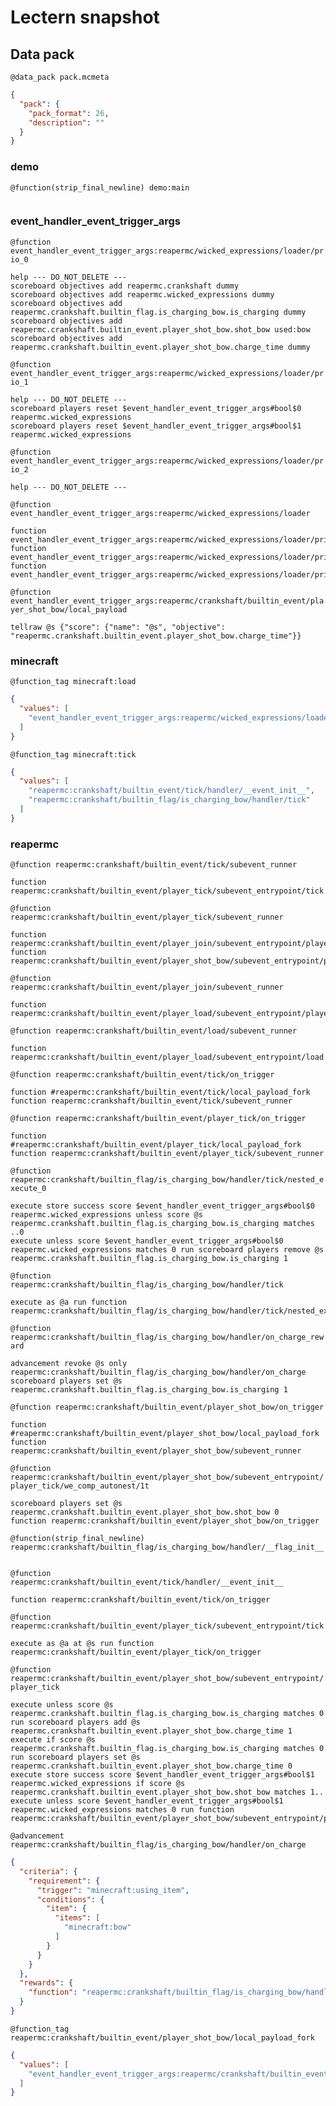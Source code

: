 # Lectern snapshot

## Data pack

`@data_pack pack.mcmeta`

```json
{
  "pack": {
    "pack_format": 26,
    "description": ""
  }
}
```

### demo

`@function(strip_final_newline) demo:main`

```mcfunction

```

### event_handler_event_trigger_args

`@function event_handler_event_trigger_args:reapermc/wicked_expressions/loader/prio_0`

```mcfunction
help --- DO_NOT_DELETE ---
scoreboard objectives add reapermc.crankshaft dummy
scoreboard objectives add reapermc.wicked_expressions dummy
scoreboard objectives add reapermc.crankshaft.builtin_flag.is_charging_bow.is_charging dummy
scoreboard objectives add reapermc.crankshaft.builtin_event.player_shot_bow.shot_bow used:bow
scoreboard objectives add reapermc.crankshaft.builtin_event.player_shot_bow.charge_time dummy
```

`@function event_handler_event_trigger_args:reapermc/wicked_expressions/loader/prio_1`

```mcfunction
help --- DO_NOT_DELETE ---
scoreboard players reset $event_handler_event_trigger_args#bool$0 reapermc.wicked_expressions
scoreboard players reset $event_handler_event_trigger_args#bool$1 reapermc.wicked_expressions
```

`@function event_handler_event_trigger_args:reapermc/wicked_expressions/loader/prio_2`

```mcfunction
help --- DO_NOT_DELETE ---
```

`@function event_handler_event_trigger_args:reapermc/wicked_expressions/loader`

```mcfunction
function event_handler_event_trigger_args:reapermc/wicked_expressions/loader/prio_0
function event_handler_event_trigger_args:reapermc/wicked_expressions/loader/prio_1
function event_handler_event_trigger_args:reapermc/wicked_expressions/loader/prio_2
```

`@function event_handler_event_trigger_args:reapermc/crankshaft/builtin_event/player_shot_bow/local_payload`

```mcfunction
tellraw @s {"score": {"name": "@s", "objective": "reapermc.crankshaft.builtin_event.player_shot_bow.charge_time"}}
```

### minecraft

`@function_tag minecraft:load`

```json
{
  "values": [
    "event_handler_event_trigger_args:reapermc/wicked_expressions/loader"
  ]
}
```

`@function_tag minecraft:tick`

```json
{
  "values": [
    "reapermc:crankshaft/builtin_event/tick/handler/__event_init__",
    "reapermc:crankshaft/builtin_flag/is_charging_bow/handler/tick"
  ]
}
```

### reapermc

`@function reapermc:crankshaft/builtin_event/tick/subevent_runner`

```mcfunction
function reapermc:crankshaft/builtin_event/player_tick/subevent_entrypoint/tick
```

`@function reapermc:crankshaft/builtin_event/player_tick/subevent_runner`

```mcfunction
function reapermc:crankshaft/builtin_event/player_join/subevent_entrypoint/player_tick
function reapermc:crankshaft/builtin_event/player_shot_bow/subevent_entrypoint/player_tick
```

`@function reapermc:crankshaft/builtin_event/player_join/subevent_runner`

```mcfunction
function reapermc:crankshaft/builtin_event/player_load/subevent_entrypoint/player_join
```

`@function reapermc:crankshaft/builtin_event/load/subevent_runner`

```mcfunction
function reapermc:crankshaft/builtin_event/player_load/subevent_entrypoint/load
```

`@function reapermc:crankshaft/builtin_event/tick/on_trigger`

```mcfunction
function #reapermc:crankshaft/builtin_event/tick/local_payload_fork
function reapermc:crankshaft/builtin_event/tick/subevent_runner
```

`@function reapermc:crankshaft/builtin_event/player_tick/on_trigger`

```mcfunction
function #reapermc:crankshaft/builtin_event/player_tick/local_payload_fork
function reapermc:crankshaft/builtin_event/player_tick/subevent_runner
```

`@function reapermc:crankshaft/builtin_flag/is_charging_bow/handler/tick/nested_execute_0`

```mcfunction
execute store success score $event_handler_event_trigger_args#bool$0 reapermc.wicked_expressions unless score @s reapermc.crankshaft.builtin_flag.is_charging_bow.is_charging matches ..0
execute unless score $event_handler_event_trigger_args#bool$0 reapermc.wicked_expressions matches 0 run scoreboard players remove @s reapermc.crankshaft.builtin_flag.is_charging_bow.is_charging 1
```

`@function reapermc:crankshaft/builtin_flag/is_charging_bow/handler/tick`

```mcfunction
execute as @a run function reapermc:crankshaft/builtin_flag/is_charging_bow/handler/tick/nested_execute_0
```

`@function reapermc:crankshaft/builtin_flag/is_charging_bow/handler/on_charge_reward`

```mcfunction
advancement revoke @s only reapermc:crankshaft/builtin_flag/is_charging_bow/handler/on_charge
scoreboard players set @s reapermc.crankshaft.builtin_flag.is_charging_bow.is_charging 1
```

`@function reapermc:crankshaft/builtin_event/player_shot_bow/on_trigger`

```mcfunction
function #reapermc:crankshaft/builtin_event/player_shot_bow/local_payload_fork
function reapermc:crankshaft/builtin_event/player_shot_bow/subevent_runner
```

`@function reapermc:crankshaft/builtin_event/player_shot_bow/subevent_entrypoint/player_tick/we_comp_autonest/1t`

```mcfunction
scoreboard players set @s reapermc.crankshaft.builtin_event.player_shot_bow.shot_bow 0
function reapermc:crankshaft/builtin_event/player_shot_bow/on_trigger
```

`@function(strip_final_newline) reapermc:crankshaft/builtin_flag/is_charging_bow/handler/__flag_init__`

```mcfunction

```

`@function reapermc:crankshaft/builtin_event/tick/handler/__event_init__`

```mcfunction
function reapermc:crankshaft/builtin_event/tick/on_trigger
```

`@function reapermc:crankshaft/builtin_event/player_tick/subevent_entrypoint/tick`

```mcfunction
execute as @a at @s run function reapermc:crankshaft/builtin_event/player_tick/on_trigger
```

`@function reapermc:crankshaft/builtin_event/player_shot_bow/subevent_entrypoint/player_tick`

```mcfunction
execute unless score @s reapermc.crankshaft.builtin_flag.is_charging_bow.is_charging matches 0 run scoreboard players add @s reapermc.crankshaft.builtin_event.player_shot_bow.charge_time 1
execute if score @s reapermc.crankshaft.builtin_flag.is_charging_bow.is_charging matches 0 run scoreboard players set @s reapermc.crankshaft.builtin_event.player_shot_bow.charge_time 0
execute store success score $event_handler_event_trigger_args#bool$1 reapermc.wicked_expressions if score @s reapermc.crankshaft.builtin_event.player_shot_bow.shot_bow matches 1..
execute unless score $event_handler_event_trigger_args#bool$1 reapermc.wicked_expressions matches 0 run function reapermc:crankshaft/builtin_event/player_shot_bow/subevent_entrypoint/player_tick/we_comp_autonest/1t
```

`@advancement reapermc:crankshaft/builtin_flag/is_charging_bow/handler/on_charge`

```json
{
  "criteria": {
    "requirement": {
      "trigger": "minecraft:using_item",
      "conditions": {
        "item": {
          "items": [
            "minecraft:bow"
          ]
        }
      }
    }
  },
  "rewards": {
    "function": "reapermc:crankshaft/builtin_flag/is_charging_bow/handler/on_charge_reward"
  }
}
```

`@function_tag reapermc:crankshaft/builtin_event/player_shot_bow/local_payload_fork`

```json
{
  "values": [
    "event_handler_event_trigger_args:reapermc/crankshaft/builtin_event/player_shot_bow/local_payload"
  ]
}
```
